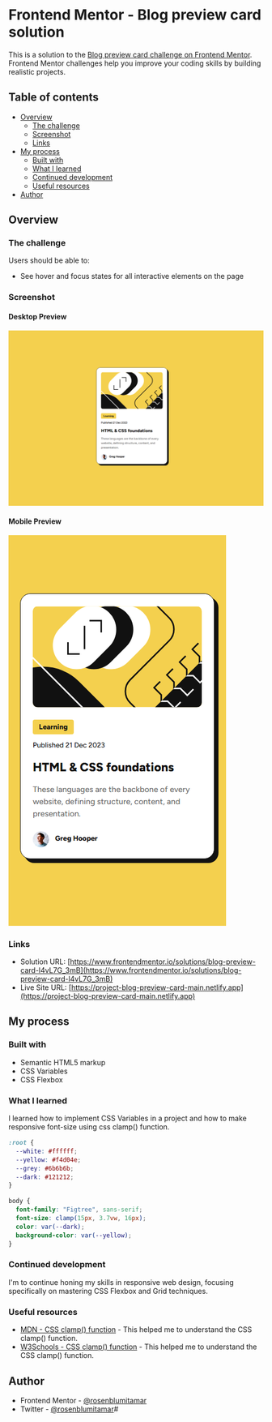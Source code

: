 # Frontend Mentor - Blog preview card solution

This is a solution to the [Blog preview card challenge on Frontend Mentor](https://www.frontendmentor.io/challenges/blog-preview-card-ckPaj01IcS). Frontend Mentor challenges help you improve your coding skills by building realistic projects. 

## Table of contents

- [Overview](#overview)
  - [The challenge](#the-challenge)
  - [Screenshot](#screenshot)
  - [Links](#links)
- [My process](#my-process)
  - [Built with](#built-with)
  - [What I learned](#what-i-learned)
  - [Continued development](#continued-development)
  - [Useful resources](#useful-resources)
- [Author](#author)

## Overview

### The challenge

Users should be able to:

- See hover and focus states for all interactive elements on the page

### Screenshot

#### Desktop Preview
![desktop-design-solution](/design/desktop-design-solution.png)

#### Mobile Preview
![mobile-design-solutio](/design/mobile-design-solution.png)

### Links

- Solution URL: [https://www.frontendmentor.io/solutions/blog-preview-card-l4vL7G_3mB](https://www.frontendmentor.io/solutions/blog-preview-card-l4vL7G_3mB)
- Live Site URL: [https://project-blog-preview-card-main.netlify.app](https://project-blog-preview-card-main.netlify.app)

## My process

### Built with

- Semantic HTML5 markup
- CSS Variables
- CSS Flexbox

### What I learned

I learned how to implement CSS Variables in a project and how to make responsive font-size using css clamp() function.

```css
:root {
  --white: #ffffff;
  --yellow: #f4d04e;
  --grey: #6b6b6b;
  --dark: #121212;
}
```

```css
body {
  font-family: "Figtree", sans-serif;
  font-size: clamp(15px, 3.7vw, 16px);
  color: var(--dark);
  background-color: var(--yellow);
}
```

### Continued development

I'm to continue honing my skills in responsive web design, focusing specifically on mastering CSS Flexbox and Grid techniques.

### Useful resources

- [MDN - CSS clamp() function](https://developer.mozilla.org/en-US/docs/Web/CSS/clamp) - This helped me to understand the CSS clamp() function.
- [W3Schools - CSS clamp() function](https://www.w3schools.com/cssref/func_clamp.php) - This helped me to understand the CSS clamp() function.

## Author

- Frontend Mentor - [@rosenblumitamar](https://www.frontendmentor.io/profile/rosenblumitamar)
- Twitter - [@rosenblumitamar](https://x.com/ItamarRosenblum)#
